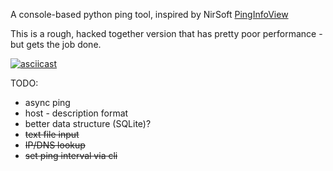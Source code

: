 A console-based python ping tool, inspired by NirSoft [PingInfoView](https://www.nirsoft.net/utils/multiple_ping_tool.html)


This is a rough, hacked together version that has pretty poor performance - but gets the job done. 


[![asciicast](https://asciinema.org/connect/e551105e-b2f5-42a0-8b71-1e8e54358aa2.png)](https://asciinema.org/connect/e551105e-b2f5-42a0-8b71-1e8e54358aa2)

TODO: 
- async ping
- host - description format 
- better data structure (SQLite)?
- ~~text file input~~
- ~~IP/DNS lookup~~
- ~~set ping interval via cli~~

